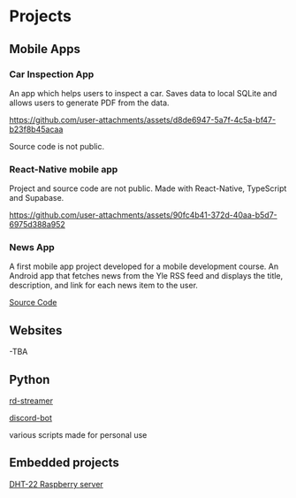 # Projects

## Mobile Apps

### Car Inspection App
An app which helps users to inspect a car. Saves data to local SQLite and allows users to generate PDF from the data.

https://github.com/user-attachments/assets/d8de6947-5a7f-4c5a-bf47-b23f8b45acaa

Source code is not public.

### React-Native mobile app
Project and source code are not public. Made with React-Native, TypeScript and Supabase.

https://github.com/user-attachments/assets/90fc4b41-372d-40aa-b5d7-6975d388a952

### News App
A first mobile app project developed for a mobile development course. An Android app that fetches news from the Yle RSS feed and displays the title, description, and link for each news item to the user.

[Source Code](https://github.com/sibe6/news_app)

## Websites
-TBA

## Python
[rd-streamer](https://github.com/sibe6/rd-streamer)  

[discord-bot](https://github.com/sibe6/sibelius-bot)  

various scripts made for personal use

## Embedded projects
[DHT-22 Raspberry server](https://github.com/sibe6/dht-22-reader)

